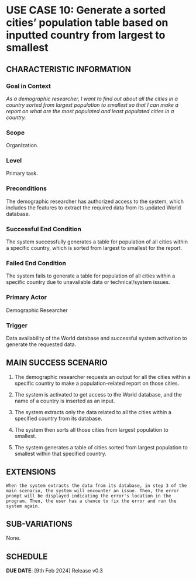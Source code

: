 # USE CASE 10: Generate a sorted cities’ population table based on inputted country from largest to smallest

## CHARACTERISTIC INFORMATION

### Goal in Context

*As a demographic researcher, I want to find out about all the cities in a country sorted from largest population to smallest so that I can make a report on what are the most populated and least populated cities in a country.*

### Scope

Organization.

### Level

Primary task.

### Preconditions

The demographic researcher has authorized access to the system, which includes the features to extract the required data from its updated World database.

### Successful End Condition

The system successfully generates a table for population of all cities within a specific country, which is sorted from largest to smallest for the report.

### Failed End Condition

The system fails to generate a table for population of all cities within a specific country due to unavailable data or technical/system issues.

### Primary Actor

Demographic Researcher

### Trigger

Data availability of the World database and successful system activation to generate the requested data.



## MAIN SUCCESS SCENARIO

1. The demographic researcher requests an output for all the cities within a specific country to make a population-related report on those cities.

2. The system is activated to get access to the World database, and the name of a country is inserted as an input.

3. The system extracts only the data related to all the cities within a specified country from its database.

4. The system then sorts all those cities from largest population to smallest.

5. The system generates a table of cities sorted from largest population to smallest within that specified country.



## EXTENSIONS

	When the system extracts the data from its database, in step 3 of the main scenario, the system will encounter an issue. Then, the error prompt will be displayed indicating the error's location in the program. Then, the user has a chance to fix the error and run the system again.  

## SUB-VARIATIONS

None.

## SCHEDULE

**DUE DATE**: [9th Feb 2024] Release v0.3 